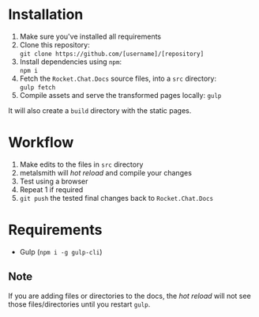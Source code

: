 # Installation

1. Make sure you've installed all requirements
2. Clone this repository:  
  `git clone https://github.com/[username]/[repository]`
3. Install dependencies using `npm`:  
  `npm i`
4. Fetch the `Rocket.Chat.Docs` source files, into a `src` directory:  
  `gulp fetch`
5. Compile assets and serve the transformed pages locally:
  `gulp`

It will also create a `build` directory with the static pages.

# Workflow

1. Make edits to the files in `src` directory
2. metalsmith will *hot reload* and compile your changes
3. Test using a browser 
4. Repeat 1 if required
5. `git push` the tested final changes back to `Rocket.Chat.Docs`

# Requirements

* Gulp (`npm i -g gulp-cli`)

## Note

If you are adding files or directories to the docs, the *hot reload* will not see those files/directories until you restart `gulp`.
